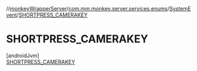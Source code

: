 //[monkeyWrapperServer](../../../../index.md)/[com.mm.monkey.server.services.enums](../../index.md)/[SystemEvent](../index.md)/[SHORTPRESS_CAMERAKEY](index.md)

# SHORTPRESS_CAMERAKEY

[androidJvm]\
[SHORTPRESS_CAMERAKEY](index.md)